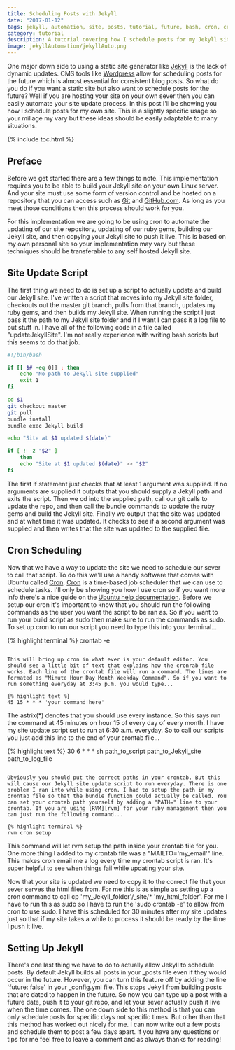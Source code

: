```yaml
---
title: Scheduling Posts with Jekyll
date: "2017-01-12"
tags: jekyll, automation, site, posts, tutorial, future, bash, cron, crontab, scripts, static, linux
category: tutorial
description: A tutorial covering how I schedule posts for my Jekyll site using cron and bash scripts.
image: jekyllAutomation/jekyllAuto.png
---
```


One major down side to using a static site generator like [Jekyll][jekyll] is the lack of dynamic updates. CMS tools like [Wordpress][wordpress] allow for scheduling posts for the future which is almost essential for consistent blog posts. So what do you do if you want a static site but also want to schedule posts for the future? Well if you are hosting your site on your own sever then you can easily automate your site update process. In this post I'll be showing you how I schedule posts for my own site. This is a slightly specific usage so your millage my vary but these ideas should be easily adaptable to many situations.

{% include toc.html %}

## Preface

Before we get started there are a few things to note. This implementation requires you to be able to build your Jekyll site on your own Linux server. And your site must use some form of version control and be hosted on a repository that you can access such as [Git][git] and [GitHub.com][github]. As long as you meet those conditions then this process should work for you. 

For this implementation we are going to be using cron to automate the updating of our site repository, updating of our ruby gems, building our Jekyll site, and then copying your Jekyll site to push it live. This is based on my own personal site so your implementation may vary but these techniques should be transferable to any self hosted Jekyll site.

## Site Update Script

The first thing we need to do is set up a script to actually update and build our Jekyll site. I've written a script that moves into my Jekyll site folder, checkouts out the master git branch, pulls from that branch, updates my ruby gems, and then builds my Jekyll site. When running the script I just pass it the path to my Jekyll site folder and if I want I can pass it a log file to put stuff in. I have all of the following code in a file called "updateJekyllSite". I'm not really experience with writing bash scripts but this seems to do that job.

```bash
#!/bin/bash

if [[ $# -eq 0]] ; then
	echo "No path to Jekyll site supplied"
	exit 1
fi

cd $1
git checkout master
git pull
bundle install
bundle exec Jekyll build

echo "Site at $1 updated $(date)"

if [ ! -z "$2" ]
	then
	echo "Site at $1 updated $(date)" >> "$2"
fi

```

The first if statement just checks that at least 1 argument was supplied. If no arguments are supplied it outputs that you should supply a Jekyll path and exits the script. Then we cd into the supplied path, call our git calls to update the repo, and then call the bundle commands to update the ruby gems and build the Jekyll site. Finally we output that the site was updated and at what time it was updated. It checks to see if a second argument was supplied and then writes that the site was updated to the supplied file.

## Cron Scheduling

Now that we have a way to update the site we need to schedule our sever to call that script. To do this we'll use a handy software that comes with Ubuntu called [Cron][cron]. [Cron][cron] is a time-based job scheduler that we can use to schedule tasks. I'll only be showing you how I use cron so if you want more info there's a nice guide on the [Ubuntu help documentation][cronGuide]. Before we setup our cron it's important to know that you should run the following commands as the user you want the script to be ran as. So if you want to run your build script as sudo then make sure to run the commands as sudo. To set up cron to run our script you need to type this into your terminal...

{% highlight terminal %}
crontab -e
```

This will bring up cron in what ever is your default editor. You should see a little bit of text that explains how the cronrab file works. Each line of the crontab file will run a command. The lines are formated as "Minute Hour Day Month Weekday Command". So if you want to run something everyday at 3:45 p.m. you would type...

{% highlight text %}
45 15 * * * 'your command here'
```

The astrix(*) denotes that you should use every instance. So this says run the command at 45 minutes on hour 15 of every day of every month. I have my site update script set to run at 6:30 a.m. everyday. So to call our scripts you just add this line to the end of your crontab file...

{% highlight text %}
30 6 * * * sh path_to_script path_to_Jekyll_site path_to_log_file
```

Obviously you should put the correct paths in your crontab. But this will cause our Jekyll site update script to run everyday. There is one problem I ran into while using cron. I had to setup the path in my crontab file so that the bundle function could actually be called. You can set your crontab path yourself by adding a "PATH=" line to your crontab. If you are using [RVM][rvm] for your ruby management then you can just run the following command...

{% highlight terminal %}
rvm cron setup
```

This command will let rvm setup the path inside your crontab file for you. One more thing I added to my crontab file was a "MAILTO='my_email'" line. This makes cron email me a log every time my crontab script is ran. It's super helpful to see when things fail while updating your site.

Now that your site is updated we need to copy it to the correct file that your sever serves the html files from. For me this is as simple as setting up a cron command to call cp 'my_Jekyll_folder'/_site/* 'my_html_folder'. For me I have to run this as sudo so I have to run the 'sudo crontab -e' to allow from cron to use sudo. I have this scheduled for 30 minutes after my site updates just so that if my site takes a while to process it should be ready by the time I push it live.

## Setting Up Jekyll

There's one last thing we have to do to actually allow Jekyll to schedule posts. By default Jekyll builds all posts in your _posts file even if they would occur in the future. However, you can turn this feature off by adding the line 'future: false' in your _config.yml file. This stops Jekyll from building posts that are dated to happen in the future. So now you can type up a post with a future date, push it to your git repo, and let your sever actually push it live when the time comes. The one down side to this method is that you can only schedule posts for specific days not specific times. But other than that this method has worked out nicely for me. I can now write out a few posts and schedule them to post a few days apart. If you have any questions or tips for me feel free to leave a comment and as always thanks for reading!

[jekyll]: http://jekyllrb.com/
[wordpress]: https://wordpress.com/
[git]: https://git-scm.com/
[github]: https://github.com/
[cron]: https://www.wikiwand.com/en/Cron
[cronGuide]: https://help.ubuntu.com/community/CronHowto